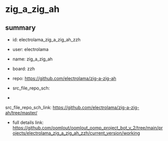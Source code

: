 # zig_a_zig_ah
 
## summary 
* id: electrolama_zig_a_zig_ah_zzh
* user: electrolama
* name: zig_a_zig_ah
* board: zzh
* repo: https://github.com/electrolama/zig-a-zig-ah



* src_file_repo_sch: 
*
 src_file_repo_sch_link: https://github.com/electrolama/zig-a-zig-ah/tree/master/
* full details link: https://github.com/oomlout/oomlout_oomp_project_bot_v_2/tree/main/projects/electrolama_zig_a_zig_ah_zzh/current_version/working  






